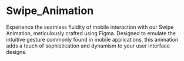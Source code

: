 # Swipe_Animation
Experience the seamless fluidity of mobile interaction with our Swipe Animation, meticulously crafted using Figma. Designed to emulate the intuitive gesture commonly found in mobile applications, this animation adds a touch of sophistication and dynamism to your user interface designs.
